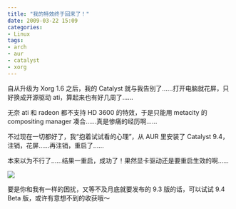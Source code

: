 ```yaml
---
title: "我的特效终于回来了！"
date: 2009-03-22 15:09
categories:
- Linux
tags:
- arch
- aur
- catalyst
- xorg
---
```


自从升级为 Xorg 1.6 之后，我的 Catalyst
就与我告别了……打开电脑就花屏，只好换成开源驱动 ati，算起来也有好几周了……

无奈 ati 和 radeon 都不支持 HD 3600 的特效，于是只能用 metacity 的
compositing manager 凑合……真是惨痛的经历啊……

不过现在一切都好了，我“抱着试试看的心理”，从 AUR 里安装了 Catalyst
9.4，注销，花屏……再注销，重启了……

本来以为不行了……结果一重启，成功了！果然显卡驱动还是要重启生效的啊……

![](http://lh5.ggpht.com/_6pI9N0iQzXE/SccKngOL3eI/AAAAAAAAAGc/chckuilAMbo/screenshot_001.png?imgmax=800)

要是你和我有一样的困扰，又等不及月底就要发布的 9.3 版的话，可以试试 9.4
Beta 版，或许有意想不到的收获哦～

